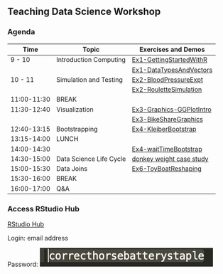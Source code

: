 ## Teaching Data Science Workshop


### Agenda

Time | Topic |  Exercises and Demos
------------ | -------------  | --------
9 - 10 | Introduction  Computing | [Ex1-GettingStartedWithR](./exercises/Ex1-GettingStartedWithR.Rmd)
  &nbsp;     |   &nbsp;     | [Ex1-DataTypesAndVectors](./exercises/Ex1-DataTypesAndVectors.Rmd)
10 - 11 | Simulation and Testing  |  [Ex2-BloodPressureExpt](./exercises/Ex2-BloodPressureExpt.Rmd)
  &nbsp;     |   &nbsp;     | [Ex2-RouletteSimulation](./exercises/Ex2-RouletteSimulation.Rmd)
11:00-11:30 |	BREAK  | &nbsp;
11:30-12:40 |	Visualization	 | [Ex3-Graphics-GGPlotIntro](./exercises/Ex3-Graphics-GGPlotIntro.Rmd)	
 &nbsp;  | &nbsp; | [Ex3-BikeShareGraphics](./exercises/Ex3-BikeShareGraphics.Rmd)
12:40-13:15	 | Bootstrapping	|	[Ex4-KleiberBootstrap](./exercises/Ex4-KleiberBootstrap.Rmd)	
13:15-14:00 | 	LUNCH	 | &nbsp;		
14:00-14:30 |	 &nbsp; |  [Ex4-waitTimeBootstrap](./exercises/Ex4-waitTimeBootstrap.Rmd) 
14:30-15:00 |	Data Science Life Cycle	|	[donkey weight	case study](./cases/donkeyAnalysis.Rmd)
15:00-15:30	 | Data Joins	 |	[Ex6-ToyBoatReshaping](./exercises/Ex6-ToyBoatReshaping.Rmd)	
15:30-16:00	| BREAK	 |	 &nbsp;
16:00-17:00 |	Q&A		 |	&nbsp;



### Access RStudio Hub

[RStudio Hub](https://workshop.datahub.berkeley.edu/hub/user-redirect/git-pull?repo=https%3A%2F%2Fgithub.com%2Fdebnolan%2FTeachingDataScience&urlpath=%2Frstudio)

Login: email address

Password: ![words](./images/pwd.png)
